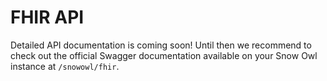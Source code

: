 # FHIR API

Detailed API documentation is coming soon! Until then we recommend to check out the official Swagger documentation available on your Snow Owl instance at `/snowowl/fhir`.